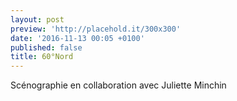 ```yaml
---
layout: post
preview: 'http://placehold.it/300x300'
date: '2016-11-13 00:05 +0100'
published: false
title: 60°Nord
---
```

Scénographie en collaboration avec Juliette Minchin




